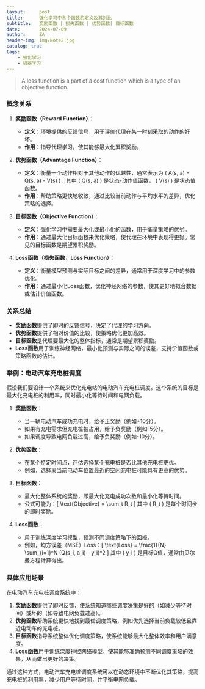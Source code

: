 ```yaml
---
layout:     post
title:      强化学习中各个函数的定义及其对比
subtitle:   奖励函数 | 损失函数 | 优势函数| 目标函数
date:       2024-07-09
author:     ZA
header-img: img/Note2.jpg
catalog: true
tags:
    - 强化学习
    - 机器学习
---
```


> A loss function is a part of a cost function which is a type of an objective function.

### 概念关系

1. **奖励函数（Reward Function）**：
   - **定义**：环境提供的反馈信号，用于评价代理在某一时刻采取的动作的好坏。
   - **作用**：指导代理学习，使其能够最大化累积奖励。

2. **优势函数（Advantage Function）**：
   - **定义**：衡量一个动作相对于其他动作的优越性，通常表示为 \( A(s, a) = Q(s, a) - V(s) \)，其中 \( Q(s, a) \) 是状态-动作值函数， \( V(s) \) 是状态值函数。
   - **作用**：帮助策略更快地收敛，通过比较当前动作与平均水平的差异，优化策略的选择。

3. **目标函数（Objective Function）**：
   - **定义**：强化学习中需要最大化或最小化的函数，用于衡量策略的优劣。
   - **作用**：通过最大化目标函数来优化策略，使代理在环境中表现得更好。常见的目标函数是期望累积奖励。

4. **Loss函数（损失函数，Loss Function）**：
   - **定义**：衡量模型预测与实际目标之间的差异，通常用于深度学习中的参数优化。
   - **作用**：通过最小化Loss函数，优化神经网络的参数，使其更好地拟合数据或估计价值函数。

### 关系总结

- **奖励函数**提供了即时的反馈信号，决定了代理的学习方向。
- **优势函数**提供了相对价值的比较，使策略优化更加高效。
- **目标函数**是代理要最大化的整体指标，通常是期望累积奖励。
- **Loss函数**用于训练神经网络，最小化预测与实际之间的误差，支持价值函数或策略函数的估计。

### 举例：电动汽车充电桩调度

假设我们要设计一个系统来优化充电站的电动汽车充电桩调度。这个系统的目标是最大化充电桩的利用率，同时最小化等待时间和电网负载。

1. **奖励函数**：
   - 当一辆电动汽车成功充电时，给予正奖励（例如+10分）。
   - 如果有充电需求但充电桩被占用，给予负奖励（例如-5分）。
   - 如果调度导致电网负载过高，给予负奖励（例如-10分）。

2. **优势函数**：
   - 在某个特定时间点，评估选择某个充电桩是否比其他充电桩更优。
   - 例如，选择离当前电动车位置最近的空闲充电桩可能具有更高的优势。

3. **目标函数**：
   - 最大化整体系统的奖励，即最大化充电成功次数和最小化等待时间。
   - 公式可能为：\[ \text{Objective} = \sum_t R_t \]
     其中 \( R_t \) 是每个时间步的即时奖励。

4. **Loss函数**：
   - 用于训练深度学习模型，预测不同调度策略下的回报。
   - 例如，均方误差（MSE）Loss：\[ \text{Loss} = \frac{1}{N} \sum_{i=1}^N (Q(s_i, a_i) - y_i)^2 \]
     其中 \( y_i \) 是目标Q值，通常由贝尔曼方程计算得出。

### 具体应用场景

在电动汽车充电桩调度系统中：

1. **奖励函数**提供了即时反馈，使系统知道哪些调度决策是好的（如减少等待时间）或坏的（如导致电网负载过高）。
2. **优势函数**帮助系统更快地找到最优调度策略，例如优先选择当前负载较低且靠近电动车的充电桩。
3. **目标函数**指导系统整体优化调度策略，使系统能够最大化整体效率和用户满意度。
4. **Loss函数**用于训练深度神经网络模型，使其能够准确预测不同调度策略的效果，从而做出更好的决策。

通过这种方式，电动汽车充电桩调度系统可以在动态环境中不断优化其策略，提高充电桩的利用率，减少用户等待时间，并平衡电网负载。
